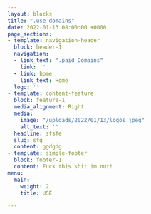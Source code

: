 ```yaml
---
layout: blocks
title: ".use domains"
date: 2022-01-13 08:00:00 +0000
page_sections:
- template: navigation-header
  block: header-1
  navigation:
  - link_text: ".paid Domains"
    link: ''
  - link: home
    link_text: Home
  logo: ''
- template: content-feature
  block: feature-1
  media_alignment: Right
  media:
    image: "/uploads/2022/01/13/logos.jpeg"
    alt_text: ''
  headline: sfsfe
  slug: sfg
  content: ggdgdg
- template: simple-footer
  block: footer-1
  content: Fuck this shit im out!
menu:
  main:
    weight: 2
    title: USE

---
```

